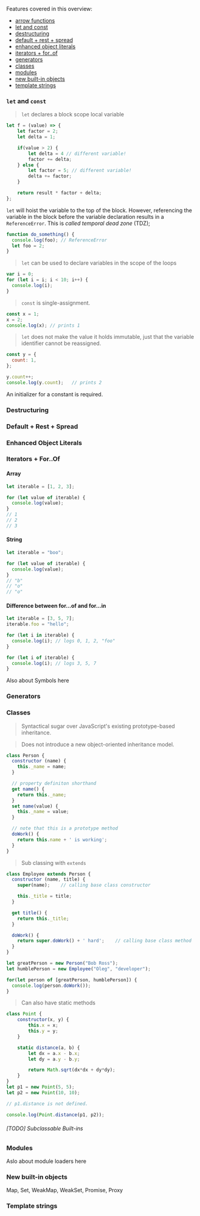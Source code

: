 Features covered in this overview:
- [arrow functions](arrows/arrow_func.md)
- [let and const](#let-and-const)
- [destructuring](#destructuring)
- [default + rest + spread](#default--rest--spread)
- [enhanced object literals](#enhanced-object-literals)
- [iterators + for..of](#iterators--forof)
- [generators](#generators)
- [classes](#classes)
- [modules](#modules)
- [new built-in objects](#new-built-in-objects)
- [template strings](#template-strings)

### `let` and `const`

> `let` declares a block scope local variable

```JavaScript
let f = (value) => {
	let factor = 2;
	let delta = 1;

	if(value > 2) {
		let delta = 4 // different variable!
		factor += delta;
	} else {
		let factor = 5;	// different variable!
		delta += factor;
	}

	return result * factor + delta;
};
```

`let` will hoist the variable to the top of the block.
However, referencing the variable in the block before the variable declaration results in a `ReferenceError`.
This is *called temporal dead zone* (TDZ);
```JavaScript
function do_something() {
  console.log(foo); // ReferenceError
  let foo = 2;
}
```

> `let` can be used to declare variables in the scope of the loops

```JavaScript
var i = 0;
for (let i = i; i < 10; i++) {
  console.log(i);
}
```

> `const` is single-assignment.

```JavaScript
const x = 1;
x = 2;
console.log(x); // prints 1
```

> `let` does not make the value it holds immutable, just that the variable identifier cannot be reassigned.

```JavaScript
const y = {
  count: 1,
};

y.count++;
console.log(y.count);	// prints 2
```
An initializer for a constant is required.


### Destructuring

### Default + Rest + Spread

### Enhanced Object Literals

### Iterators + For..Of

#### Array
```JavaScript
let iterable = [1, 2, 3];

for (let value of iterable) {
  console.log(value);
}
// 1
// 2
// 3
```

#### String
```JavaScript
let iterable = "boo";

for (let value of iterable) {
  console.log(value);
}
// "b"
// "o"
// "o"
```


#### Difference between for...of and for...in
```JavaScript
let iterable = [3, 5, 7];
iterable.foo = "hello";

for (let i in iterable) {
  console.log(i); // logs 0, 1, 2, "foo"
}

for (let i of iterable) {
  console.log(i); // logs 3, 5, 7
}
```
Also about Symbols here



### Generators

### Classes
> Syntactical sugar over JavaScript's existing prototype-based inheritance.

> Does not introduce a new object-oriented inheritance model.

```JavaScript
class Person {
  constructor (name) {
    this._name = name;
  }

  // property definiton shorthand
  get name() {
    return this._name;
  }
  set name(value) {
    this._name = value;
  }

  // note that this is a prototype method
  doWork() {
    return this.name + ' is working';
  }
}
```

> Sub classing with `extends`

```JavaScript
class Employee extends Person {
  constructor (name, title) {
    super(name);	// calling base class constructor

    this._title = title;
  }

  get title() {
    return this._title;
  }

  doWork() {
    return super.doWork() + ' hard';	// calling base class method
  }
}

let greatPerson = new Person("Bob Ross");
let humblePerson = new Employee("Oleg", "developer");

for(let person of [greatPerson, humblePerson]) {
  console.log(person.doWork());
}
```

> Can also have static methods

```JavaScript
class Point {
    constructor(x, y) {
        this.x = x;
        this.y = y;
    }

    static distance(a, b) {
        let dx = a.x - b.x;
        let dy = a.y - b.y;

        return Math.sqrt(dx*dx + dy*dy);
    }
}
let p1 = new Point(5, 5);
let p2 = new Point(10, 10);

// p1.distance is not defined.

console.log(Point.distance(p1, p2));
```

###### [TODO] Subclassable Built-ins


### Modules
Aslo about module loaders here

### New built-in objects
Map, Set, WeakMap, WeakSet, Promise, Proxy

### Template strings

